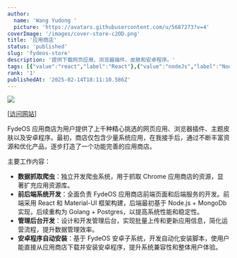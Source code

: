 ```yaml
---
author:
  name: 'Wang Yudong '
  picture: 'https://avatars.githubusercontent.com/u/5687273?v=4'
coverImage: '/images/cover-store-c2OD.png'
title: '应用商店'
status: 'published'
slug: 'fydeos-store'
description: '提供下载网页应用、浏览器插件、皮肤和安卓程序。'
tags: [{"value":"react","label":"React"},{"value":"nodeJs","label":"Node.js"},{"label":"MongoDb","value":"mongoDb"},{"value":"golang","label":"Golang"},{"value":"postgres","label":"Postgres"}]
rank: '1'
publishedAt: '2025-02-14T18:11:10.586Z'
---
```


![](/images/cover-store-kxND.png)

\[[访问网站](https://store.fydeos.com)\]

FydeOS 应用商店为用户提供了上千种精心挑选的网页应用、浏览器插件、主题皮肤以及安卓程序。最初，商店仅包含少量系统应用，在我接手后，通过不断丰富资源和优化产品，逐步打造了一个功能完善的应用商店。

主要工作内容：

- **数据抓取爬虫**：独立开发爬虫系统，用于抓取 Chrome 应用商店的资源，显著扩充应用资源库。
- **前后端系统开发**：全面负责 FydeOS 应用商店前端页面和后端服务的开发。前端采用 React 和 Material-UI 框架构建，后端最初基于 Node.js + MongoDb 实现，后续重构为 Golang + Postgres，以提高系统性能和稳定性。
- **管理后台开发**：设计和开发管理后台，实现批量上传和更新应用信息，简化运营流程，提升数据管理效率。
- **安卓程序自动安装**：基于 FydeOS 安卓子系统，开发自动化安装脚本，使用户能直接从应用商店下载并安装安卓程序，提升系统兼容性和整体用户体验。